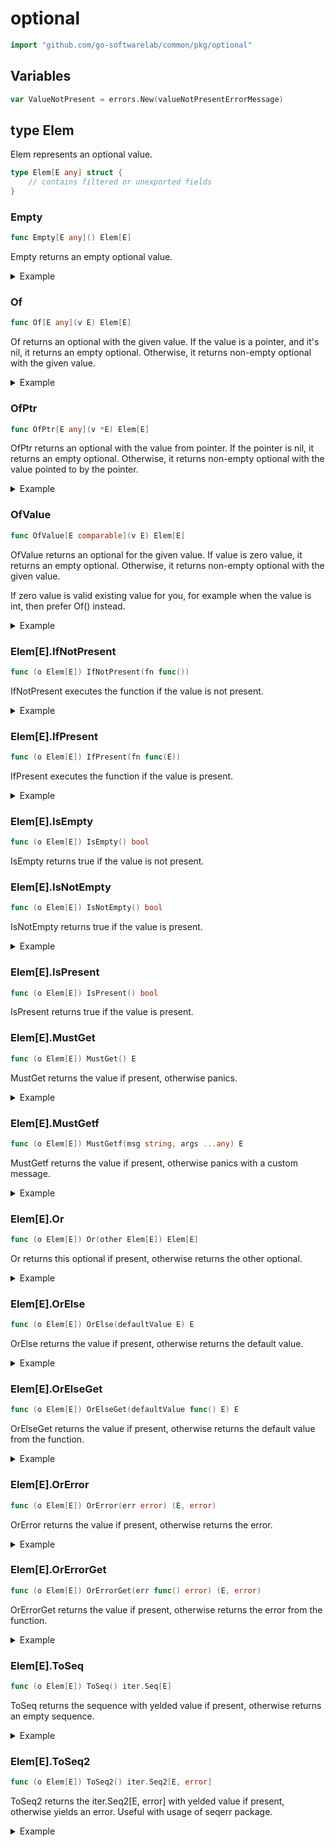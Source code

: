 # optional

```go
import "github.com/go-softwarelab/common/pkg/optional"
```



## Variables

<a name="ValueNotPresent"></a>

```go
var ValueNotPresent = errors.New(valueNotPresentErrorMessage)
```

<a name="Elem"></a>
## type Elem

Elem represents an optional value.

```go
type Elem[E any] struct {
    // contains filtered or unexported fields
}
```

<a name="Empty"></a>
### Empty

```go
func Empty[E any]() Elem[E]
```

Empty returns an empty optional value.

<details>
<summary>Example</summary>




```go
package main

import (
	"fmt"

	"github.com/go-softwarelab/common/pkg/optional"
)

func main() {
	opt := optional.Empty[string]()
	fmt.Println("Is empty:", opt.IsEmpty())
	fmt.Println("Is present:", opt.IsPresent())

}
```

**Output**

```
Is empty: true
Is present: false
```


</details>

<a name="Of"></a>
### Of

```go
func Of[E any](v E) Elem[E]
```

Of returns an optional with the given value. If the value is a pointer, and it's nil, it returns an empty optional. Otherwise, it returns non\-empty optional with the given value.

<details>
<summary>Example</summary>




```go
package main

import (
	"fmt"

	"github.com/go-softwarelab/common/pkg/optional"
)

func main() {
	// With a value
	opt := optional.Of("hello")
	fmt.Println("Value:", opt.MustGet())
	fmt.Println("Is empty:", opt.IsEmpty())

	// With a nil pointer
	var ptr *string = nil
	optPtr := optional.Of(ptr)
	fmt.Println("Nil pointer optional is empty:", optPtr.IsEmpty())

}
```

**Output**

```
Value: hello
Is empty: false
Nil pointer optional is empty: true
```


</details>

<a name="OfPtr"></a>
### OfPtr

```go
func OfPtr[E any](v *E) Elem[E]
```

OfPtr returns an optional with the value from pointer. If the pointer is nil, it returns an empty optional. Otherwise, it returns non\-empty optional with the value pointed to by the pointer.

<details>
<summary>Example</summary>




```go
package main

import (
	"fmt"

	"github.com/go-softwarelab/common/pkg/optional"
)

func main() {
	// With a value pointer
	value := "hello"
	opt := optional.OfPtr(&value)
	fmt.Println("Value:", opt.MustGet())

	// With a nil pointer
	var nilPtr *string
	optNil := optional.OfPtr(nilPtr)
	fmt.Println("Is empty:", optNil.IsEmpty())

}
```

**Output**

```
Value: hello
Is empty: true
```


</details>

<a name="OfValue"></a>
### OfValue

```go
func OfValue[E comparable](v E) Elem[E]
```

OfValue returns an optional for the given value. If value is zero value, it returns an empty optional. Otherwise, it returns non\-empty optional with the given value.

If zero value is valid existing value for you, for example when the value is int, then prefer Of\(\) instead.

<details>
<summary>Example</summary>




```go
package main

import (
	"fmt"

	"github.com/go-softwarelab/common/pkg/optional"
)

func main() {
	// Non-zero value
	opt := optional.OfValue(42)
	fmt.Println("Value present:", opt.IsPresent())
	fmt.Println("Value:", opt.MustGet())

	// Zero value
	optZero := optional.OfValue(0)
	fmt.Println("Zero value present:", optZero.IsPresent())

}
```

**Output**

```
Value present: true
Value: 42
Zero value present: false
```


</details>

<a name="Elem[E].IfNotPresent"></a>
### Elem[E].IfNotPresent

```go
func (o Elem[E]) IfNotPresent(fn func())
```

IfNotPresent executes the function if the value is not present.

<details>
<summary>Example</summary>




```go
package main

import (
	"fmt"

	"github.com/go-softwarelab/common/pkg/optional"
)

func main() {
	opt := optional.Of("hello")
	empty := optional.Empty[string]()

	opt.IfNotPresent(func() {
		fmt.Println("This won't be printed")
	})

	empty.IfNotPresent(func() {
		fmt.Println("This executes when empty")
	})

}
```

**Output**

```
This executes when empty
```


</details>

<a name="Elem[E].IfPresent"></a>
### Elem[E].IfPresent

```go
func (o Elem[E]) IfPresent(fn func(E))
```

IfPresent executes the function if the value is present.

<details>
<summary>Example</summary>




```go
package main

import (
	"fmt"

	"github.com/go-softwarelab/common/pkg/optional"
)

func main() {
	opt := optional.Of("hello")
	empty := optional.Empty[string]()

	opt.IfPresent(func(value string) {
		fmt.Println("Value is present:", value)
	})

	empty.IfPresent(func(value string) {
		fmt.Println("This won't be printed")
	})

}
```

**Output**

```
Value is present: hello
```


</details>

<a name="Elem[E].IsEmpty"></a>
### Elem[E].IsEmpty

```go
func (o Elem[E]) IsEmpty() bool
```

IsEmpty returns true if the value is not present.

<a name="Elem[E].IsNotEmpty"></a>
### Elem[E].IsNotEmpty

```go
func (o Elem[E]) IsNotEmpty() bool
```

IsNotEmpty returns true if the value is present.

<details>
<summary>Example</summary>




```go
package main

import (
	"fmt"

	"github.com/go-softwarelab/common/pkg/optional"
)

func main() {
	opt := optional.Of("hello")
	empty := optional.Empty[string]()

	fmt.Println("First is not empty:", opt.IsNotEmpty())
	fmt.Println("Second is not empty:", empty.IsNotEmpty())

}
```

**Output**

```
First is not empty: true
Second is not empty: false
```


</details>

<a name="Elem[E].IsPresent"></a>
### Elem[E].IsPresent

```go
func (o Elem[E]) IsPresent() bool
```

IsPresent returns true if the value is present.

<a name="Elem[E].MustGet"></a>
### Elem[E].MustGet

```go
func (o Elem[E]) MustGet() E
```

MustGet returns the value if present, otherwise panics.

<details>
<summary>Example</summary>




```go
package main

import (
	"fmt"

	"github.com/go-softwarelab/common/pkg/optional"
)

func main() {
	opt := optional.Of("hello")
	fmt.Println("Value:", opt.MustGet())

	// Note: Using MustGet on empty optional would panic
	// empty := optional.Empty[string]()
	// empty.MustGet() // would panic with "value is not present"

}
```

**Output**

```
Value: hello
```


</details>

<a name="Elem[E].MustGetf"></a>
### Elem[E].MustGetf

```go
func (o Elem[E]) MustGetf(msg string, args ...any) E
```

MustGetf returns the value if present, otherwise panics with a custom message.

<details>
<summary>Example</summary>




```go
package main

import (
	"fmt"

	"github.com/go-softwarelab/common/pkg/optional"
)

func main() {
	opt := optional.Of("hello")
	fmt.Println("Value:", opt.MustGetf("Custom error: %s", "not found"))

	// Note: Using MustGetf on empty optional would panic with custom message
	// empty := optional.Empty[string]()
	// empty.MustGetf("Custom error: %s", "not found") // would panic with "Custom error: not found"

}
```

**Output**

```
Value: hello
```


</details>

<a name="Elem[E].Or"></a>
### Elem[E].Or

```go
func (o Elem[E]) Or(other Elem[E]) Elem[E]
```

Or returns this optional if present, otherwise returns the other optional.

<details>
<summary>Example</summary>




```go
package main

import (
	"fmt"

	"github.com/go-softwarelab/common/pkg/optional"
)

func main() {
	opt1 := optional.Of("first")
	opt2 := optional.Of("second")
	empty := optional.Empty[string]()

	// Present optional takes precedence
	fmt.Println("First or second:", opt1.Or(opt2).MustGet())
	fmt.Println("Empty or second:", empty.Or(opt2).MustGet())

}
```

**Output**

```
First or second: first
Empty or second: second
```


</details>

<a name="Elem[E].OrElse"></a>
### Elem[E].OrElse

```go
func (o Elem[E]) OrElse(defaultValue E) E
```

OrElse returns the value if present, otherwise returns the default value.

<details>
<summary>Example</summary>




```go
package main

import (
	"fmt"

	"github.com/go-softwarelab/common/pkg/optional"
)

func main() {
	opt := optional.Of("hello")
	empty := optional.Empty[string]()

	fmt.Println("Present value:", opt.OrElse("default"))
	fmt.Println("Empty value:", empty.OrElse("default"))

}
```

**Output**

```
Present value: hello
Empty value: default
```


</details>

<a name="Elem[E].OrElseGet"></a>
### Elem[E].OrElseGet

```go
func (o Elem[E]) OrElseGet(defaultValue func() E) E
```

OrElseGet returns the value if present, otherwise returns the default value from the function.

<details>
<summary>Example</summary>




```go
package main

import (
	"fmt"

	"github.com/go-softwarelab/common/pkg/optional"
)

func main() {
	opt := optional.Of("hello")
	empty := optional.Empty[string]()

	counter := 0
	getDefault := func() string {
		counter++
		return fmt.Sprintf("default-%d", counter)
	}

	fmt.Println("Present value:", opt.OrElseGet(getDefault))
	fmt.Println("Empty value:", empty.OrElseGet(getDefault))
	fmt.Println("Empty value again:", empty.OrElseGet(getDefault))

}
```

**Output**

```
Present value: hello
Empty value: default-1
Empty value again: default-2
```


</details>

<a name="Elem[E].OrError"></a>
### Elem[E].OrError

```go
func (o Elem[E]) OrError(err error) (E, error)
```

OrError returns the value if present, otherwise returns the error.

<details>
<summary>Example</summary>




```go
package main

import (
	"fmt"

	"github.com/go-softwarelab/common/pkg/optional"
)

func main() {
	opt := optional.Of(42)
	empty := optional.Empty[int]()

	val1, err1 := opt.OrError(fmt.Errorf("not found"))
	fmt.Println("Value:", val1)
	fmt.Println("Error:", err1)

	val2, err2 := empty.OrError(fmt.Errorf("not found"))
	fmt.Println("Empty value:", val2)
	fmt.Println("Empty error:", err2 != nil)

}
```

**Output**

```
Value: 42
Error: <nil>
Empty value: 0
Empty error: true
```


</details>

<a name="Elem[E].OrErrorGet"></a>
### Elem[E].OrErrorGet

```go
func (o Elem[E]) OrErrorGet(err func() error) (E, error)
```

OrErrorGet returns the value if present, otherwise returns the error from the function.

<details>
<summary>Example</summary>




```go
package main

import (
	"fmt"

	"github.com/go-softwarelab/common/pkg/optional"
)

func main() {
	opt := optional.Of(42)
	empty := optional.Empty[int]()

	errCounter := 0
	getError := func() error {
		errCounter++
		return fmt.Errorf("not found-%d", errCounter)
	}

	val1, err1 := opt.OrErrorGet(getError)
	fmt.Println("Value:", val1)
	fmt.Println("Error:", err1)

	val2, err2 := empty.OrErrorGet(getError)
	fmt.Println("Empty value:", val2)
	fmt.Println("Empty error:", err2)

}
```

**Output**

```
Value: 42
Error: <nil>
Empty value: 0
Empty error: not found-1
```


</details>

<a name="Elem[E].ToSeq"></a>
### Elem[E].ToSeq

```go
func (o Elem[E]) ToSeq() iter.Seq[E]
```

ToSeq returns the sequence with yelded value if present, otherwise returns an empty sequence.

<details>
<summary>Example</summary>




```go
package main

import (
	"fmt"

	"github.com/go-softwarelab/common/pkg/optional"
	"github.com/go-softwarelab/common/pkg/seq"
)

func main() {
	opt := optional.Of("hello")

	var values []string
	seq.ForEach(opt.ToSeq(), func(value string) {
		values = append(values, value)
	})

	fmt.Println("Values:", values)

	empty := optional.Empty[string]()
	var emptyValues []string
	seq.ForEach(empty.ToSeq(), func(value string) {
		emptyValues = append(emptyValues, value)
	})

	fmt.Println("Empty values length:", len(emptyValues))

}
```

**Output**

```
Values: [hello]
Empty values length: 0
```


</details>

<a name="Elem[E].ToSeq2"></a>
### Elem[E].ToSeq2

```go
func (o Elem[E]) ToSeq2() iter.Seq2[E, error]
```

ToSeq2 returns the iter.Seq2\[E, error\] with yelded value if present, otherwise yields an error. Useful with usage of seqerr package.

<details>
<summary>Example</summary>




```go
package main

import (
	"fmt"

	"github.com/go-softwarelab/common/pkg/optional"
	"github.com/go-softwarelab/common/pkg/seqerr"
)

func main() {
	opt := optional.Of("hello")
	empty := optional.Empty[string]()

	err := seqerr.ForEach(opt.ToSeq2(), func(value string) {
		fmt.Printf("Value: %s\n", value)
	})
	if err != nil {
		panic(err)
	}

	// With empty value
	err = seqerr.ForEach(empty.ToSeq2(), func(value string) {
		fmt.Printf("Unexpected value: %s\n", value)
	})
	if err != nil {
		fmt.Printf("Expected error: %v\n", err)
	}
}
```

**Output**

```
Value: hello
Expected error: value is not present
```


</details>
